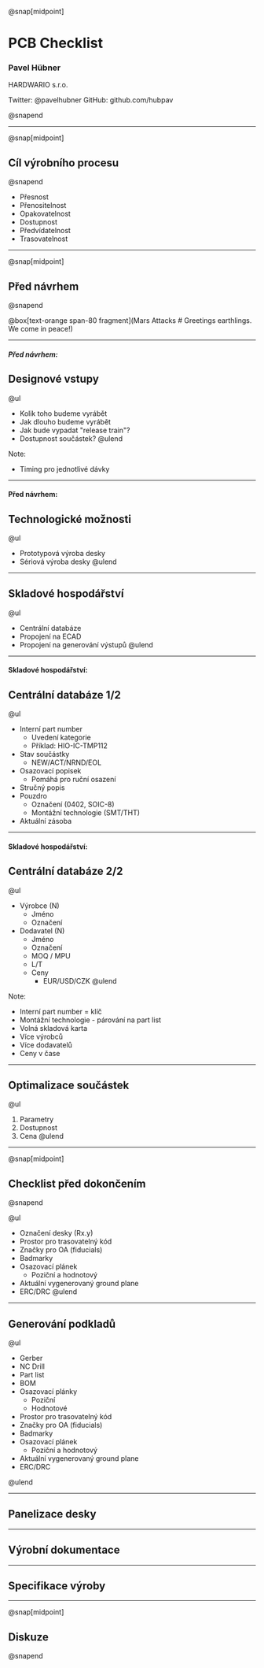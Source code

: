 @snap[midpoint]
# PCB Checklist
### Pavel Hübner

HARDWARIO s.r.o.

Twitter: @pavelhubner
GitHub: github.com/hubpav

@snapend

---
@snap[midpoint]
## Cíl výrobního procesu
@snapend

- Přesnost
- Přenositelnost
- Opakovatelnost
- Dostupnost
- Předvídatelnost
- Trasovatelnost

---

@snap[midpoint]
## Před návrhem
@snapend

@box[text-orange span-80 fragment](Mars Attacks # Greetings earthlings. We come in peace!)

---

##### Před návrhem:
## Designové vstupy

@ul
- Kolik toho budeme vyrábět
- Jak dlouho budeme vyrábět
- Jak bude vypadat "release train"?
- Dostupnost součástek?
@ulend

Note:
- Timing pro jednotlivé dávky

---

#### Před návrhem:
## Technologické možnosti

@ul
- Prototypová výroba desky
- Sériová výroba desky
@ulend

---

## Skladové hospodářství

@ul
- Centrální databáze
- Propojení na ECAD
- Propojení na generování výstupů
@ulend

---

#### Skladové hospodářství:
## Centrální databáze 1/2

@ul
- Interní part number
    - Uvedení kategorie
    - Příklad: HIO-IC-TMP112
- Stav součástky
    - NEW/ACT/NRND/EOL
- Osazovací popisek
    - Pomáhá pro ruční osazení
- Stručný popis
- Pouzdro
    - Označení (0402, SOIC-8)
    - Montážní technologie (SMT/THT)
- Aktuální zásoba

---

#### Skladové hospodářství:
## Centrální databáze 2/2

@ul
- Výrobce (N)
    - Jméno
    - Označení
- Dodavatel (N)
    - Jméno
    - Označení
    - MOQ / MPU
    - L/T
    - Ceny
        - EUR/USD/CZK
@ulend

Note:
- Interní part number = klíč
- Montážní technologie - párování na part list
- Volná skladová karta
- Více výrobců
- Více dodavatelů
- Ceny v čase

---

## Optimalizace součástek

@ul
1. Parametry
2. Dostupnost
3. Cena
@ulend

---

@snap[midpoint]
## Checklist před dokončením
@snapend

@ul
- Označení desky (Rx.y)
- Prostor pro trasovatelný kód
- Značky pro OA (fiducials)
- Badmarky
- Osazovací plánek
  - Poziční a hodnotový
- Aktuální vygenerovaný ground plane
- ERC/DRC
@ulend

---

## Generování podkladů

@ul
- Gerber
- NC Drill
- Part list
- BOM
- Osazovací plánky
    - Poziční
    - Hodnotové
- Prostor pro trasovatelný kód
- Značky pro OA (fiducials)
- Badmarky
- Osazovací plánek
  - Poziční a hodnotový
- Aktuální vygenerovaný ground plane
- ERC/DRC

@ulend


---

## Panelizace desky

---

## Výrobní dokumentace

---

## Specifikace výroby

---

@snap[midpoint]
## Diskuze
@snapend